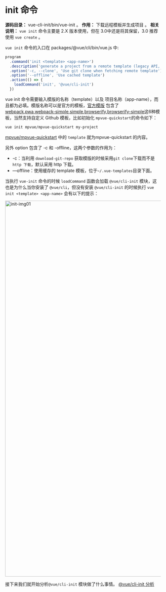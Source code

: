 # init 命令

**源码目录：**  vue-cli-init/bin/vue-init 。
**作用：** 下载远程模板并生成项目 。
**相关说明：** `vue init` 命令主要是 2.X 版本使用，但在 3.0中还是将其保留，3.0 推荐使用 `vue create` 。

`vue init` 命令的入口在 packages/@vue/cli/bin/vue.js 中:

``` javascript
program
  .command('init <template> <app-name>')
  .description('generate a project from a remote template (legacy API, requires @vue/cli-init)')
  .option('-c, --clone', 'Use git clone when fetching remote template')
  .option('--offline', 'Use cached template')
  .action(() => {
    loadCommand('init', '@vue/cli-init')
  })
```

vue init 命令需要输入模版的名称（template）以及 项目名称（app-name），而且都为必填。模版名称可以是官方的模板，[官方模版](https://github.com/vuejs-templates) 包含了 [webpack](https://github.com/vuejs-templates/webpack),[pwa](https://github.com/vuejs-templates/pwa),[webpack-simple](https://github.com/vuejs-templates/webpack-simple),[simple](https://github.com/vuejs-templates/simple),[browserify](https://github.com/vuejs-templates/browserify),[browserify-simple](https://github.com/vuejs-templates/browserify-simple)这6种模板，当然支持自定义 Github 模板，比如初始化 `mpvue-quickstart`的命令如下：

``` bash
vue init mpvue/mpvue-quickstart my-project
```
[mpvue/mpvue-quickstart](https://github.com/mpvue/mpvue-quickstart) 中的 `template` 就为mpvue-quickstart 的内容。

另外 option 包含了 -c  和 -offline，这两个参数的作用为：

* -c：当利用 `download-git-repo` 获取模版的时候采用`git clone`下载而不是`http 下载`，默认采用 http 下载。
* —offline：使用缓存的 template 模板，位于`~/.vue-templates`目录下面。



当执行 `vue-init` 命令的时候 `loadCommand` 函数会加载 `@vue/cli-init` 模块，这也是为什么当你安装了 `@vue/cli`，但没有安装 `@vue/cli-init` 的时候执行 `vue init <template> <app-name>` 会有以下的提示：

<img width="1217" alt="init-img01" src="https://user-images.githubusercontent.com/20694238/48670284-3c841400-eb50-11e8-90fa-64006e37ea4b.png">

接下来我们就开始分析`@vue/cli-init` 模块做了什么事情。
[@vue/cli-init 分析](https://github.com/KuangPF/vue-cli-analysis/tree/master/docs/vue-cli-init-module/index.md)